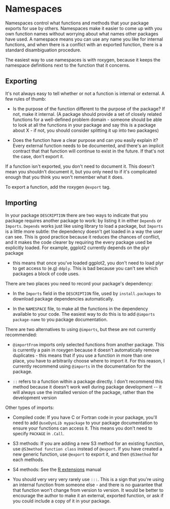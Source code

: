 # Namespaces

Namespaces control what functions and methods that your package exports for
use by others. Namespaces make it easier to come up with you own function
names without worrying about what names other packages have used. A namespace
means you can use any name you like for internal functions, and when there is
a conflict with an exported function, there is a standard disambiguation
procedure.

The easiest way to use namespaces is with roxygen, because it keeps the
namespace definitions next to the function that it concerns.

## Exporting 

It's not always easy to tell whether or not a function is internal or
external. A few rules of thumb:

* Is the purpose of the function different to the purpose of the package? If
  not, make it internal. (A package should provide a set of closely related
  functions for a well-defined problem domain - someone should be able to look
  at all the functions in your package and say this is a package about X - if
  not, you should consider splitting it up into two packages)

* Does the function have a clear purpose and can you easily explain it? Every
  external function needs to be documented, and there's an implicit contract
  that that function will continue to exist in the future. If that's not the
  case, don't export it.

If a function isn't exported, you don't need to document it. This doesn't mean
you shouldn't document it, but you only need to if it's complicated enough
that you think you won't remember what it does.

To export a function, add the roxygen `@export` tag.

## Importing 

In your package `DESCRIPTION` there are two ways to indicate that you package
requires another package to work: by listing it in either `Depends` or
`Imports`. `Depends` works just like using library to load a package, but
`Imports` is a little more subtle: the dependency doesn't get loaded in a way
the user can see. This is good practice because it reduces the chances of
conflict, and it makes the code clearer by requiring the every package used be
explicitly loaded. For example, ggplot2 currently depends on the plyr package
- this means that once you've loaded ggplot2, you don't need to load plyr to
get access to (e.g) `ddply`. This is bad because you can't see which packages
a block of code uses.

There are two places you need to record your package's dependency:

* In the `Imports` field in the `DESCRIPTION` file, used by
 `install.packages` to download package dependencies automatically.

* In the `NAMESPACE` file, to make all the functions in the dependency
 available to your code. The easiest way to do this is to add `@imports
 package-name` to you package documentation.

There are two alternatives to using `@imports`, but these are not currently
recommended:

* `@importFrom` imports only selected functions from another package. This is
  currently a pain in roxygen because it doesn't automatically remove
  duplicates - this means that if you use a function in more than one place,
  you have to arbitrarily choose where to import it. For this reason, I
  currently recommend using `@imports` in the documentation for the package.

* `::` refers to a function within a package directly. I don't recommend this
  method because it doesn't work well during package development -- it will
  always use the installed version of the package, rather than the development
  version

Other types of imports:

* Compiled code: If you have C or Fortran code in your package, you'll need to
  add `@useDynLib mypackage` to your package documentation to ensure your
  functions can access it. This means you don't need to specify `PACKAGE` in
  `.Call`.

* S3 methods: If you are adding a new S3 method for an existing function, use
  `@S3method function class` instead of `@export`. If you have created a new
  generic function, use `@export` to export it, and then `@S3method` for each
  methods.

* S4 methods: See the [R extensions][S4] manual

* You should very very very rarely use `:::`. This is a sign that you're using
  an internal function from someone else - and there is no guarantee that that
  function won't change from version to version. It would be better to
  encourage the author to make it an external, exported function, or ask if
  you could include a copy of it in your package.


[S4]: http://cran.r-project.org/doc/manuals/R-exts.html#Name-spaces-with-S4-classes-and-methods